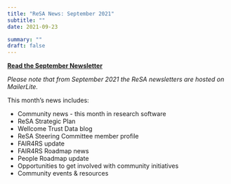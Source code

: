 ```yaml
---
title: "ReSA News: September 2021"
subtitle: ""
date: 2021-09-23

summary: ""
draft: false
---
```


**[Read the September Newsletter](https://preview.mailerlite.io/preview/778129/emails/114351112770815371)**

_Please note that from September 2021 the ReSA newsletters are hosted on MailerLite._

This month’s news includes:

- Community news - this month in research software  
- ReSA Strategic Plan  
- Wellcome Trust Data blog  
- ReSA Steering Committee member profile  
- FAIR4RS update  
- FAIR4RS Roadmap news  
- People Roadmap update  
- Opportunities to get involved with community initiatives  
- Community events & resources
